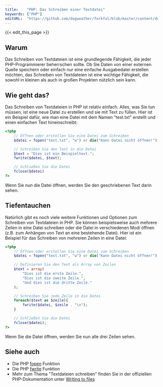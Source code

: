 ```yaml
---
title:    "PHP: Das Schreiben einer Textdatei"
keywords: ["PHP"]
editURL:  "https://github.com/dogweather/forkful/blob/master/content/de/php/writing-a-text-file.md"
---
```


{{< edit_this_page >}}

## Warum

Das Schreiben von Textdateien ist eine grundlegende Fähigkeit, die jeder PHP-Programmierer beherrschen sollte. Ob Sie Daten von einer externen Quelle speichern oder einfach nur eine einfache Ausgabedatei erstellen möchten, das Schreiben von Textdateien ist eine wichtige Fähigkeit, die sowohl in kleinen als auch in großen Projekten nützlich sein kann.

## Wie geht das?

Das Schreiben von Textdateien in PHP ist relativ einfach. Alles, was Sie tun müssen, ist eine neue Datei zu erstellen und sie mit Text zu füllen. Hier ist ein Beispiel dafür, wie man eine Datei mit dem Namen "test.txt" erstellt und einen einfachen Text hineinschreibt:

```PHP
<?php
    // Öffnen oder erstellen Sie eine Datei zum Schreiben
    $datei = fopen("test.txt", "w") or die("Kann Datei nicht öffnen!");

    // Schreiben Sie den Text in die Datei
    $text = "Dies ist ein Beispieltext.";
    fwrite($datei, $text);

    // Schließen Sie die Datei
    fclose($datei)
?>
```

Wenn Sie nun die Datei öffnen, werden Sie den geschriebenen Text darin sehen.

## Tiefentauchen

Natürlich gibt es noch viele weitere Funktionen und Optionen zum Schreiben von Textdateien in PHP. Sie können beispielsweise auch mehrere Zeilen in eine Datei schreiben oder die Datei in verschiedenen Modi öffnen (z.B. zum Anhängen von Text an eine bestehende Datei). Hier ist ein Beispiel für das Schreiben von mehreren Zeilen in eine Datei:

```PHP
<?php
    // Öffnen oder erstellen Sie eine Datei zum Schreiben
    $datei = fopen("test.txt", "w") or die("Kann Datei nicht öffnen!");

    // Definieren Sie den Text als Array von Zeilen
    $text = array(
        "Dies ist die erste Zeile.",
        "Dies ist die zweite Zeile.",
        "Und dies ist die dritte Zeile."
    );

    // Schreiben Sie jede Zeile in die Datei
    foreach($text as $zeile){
        fwrite($datei, $zeile . "\n");
    }

    // Schließen Sie die Datei
    fclose($datei);
?>
```

Wenn Sie die Datei öffnen, werden Sie nun alle drei Zeilen sehen.

## Siehe auch

- Die PHP [fopen](https://www.php.net/manual/de/function.fopen.php) Funktion
- Die PHP [fwrite](https://www.php.net/manual/de/function.fwrite.php) Funktion
- Mehr zum Thema "Textdateien schreiben" finden Sie in der offiziellen PHP-Dokumentation unter [Writing to files](https://www.php.net/manual/en/function.fwrite.php)